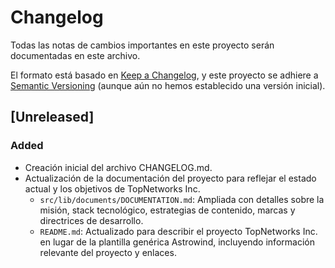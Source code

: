 # Changelog

Todas las notas de cambios importantes en este proyecto serán documentadas en este archivo.

El formato está basado en [Keep a Changelog](https://keepachangelog.com/en/1.0.0/),
y este proyecto se adhiere a [Semantic Versioning](https://semver.org/spec/v2.0.0.html) (aunque aún no hemos establecido una versión inicial).

## [Unreleased]

### Added

- Creación inicial del archivo CHANGELOG.md.
- Actualización de la documentación del proyecto para reflejar el estado actual y los objetivos de TopNetworks Inc.
  - `src/lib/documents/DOCUMENTATION.md`: Ampliada con detalles sobre la misión, stack tecnológico, estrategias de contenido, marcas y directrices de desarrollo.
  - `README.md`: Actualizado para describir el proyecto TopNetworks Inc. en lugar de la plantilla genérica Astrowind, incluyendo información relevante del proyecto y enlaces.
